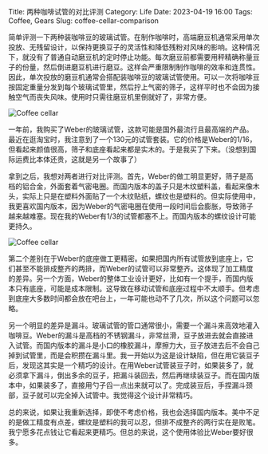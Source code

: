 Title: 两种咖啡试管的对比评测
Category: Life
Date: 2023-04-19 16:00
Tags: Coffee, Gears
Slug: coffee-cellar-comparison

简单评测一下两种装咖啡豆的玻璃试管。在制作咖啡时，高端磨豆机通常采用单次投放、无残留设计，以保持更换豆子的灵活性和降低残粉对风味的影响。这种情况下，就没有了普通自动磨豆机的定时停止功能。每次磨豆前都需要用秤精确称量豆子的份量，然后倒进磨豆机进行磨豆。这样会严重限制制作咖啡的效率和连贯性。因此，单次投放的磨豆机通常会搭配装咖啡豆的玻璃试管使用。可以一次将咖啡豆按固定重量分发到每个玻璃试管里，然后拧上气密的筛子，这样平时也不会因为接触空气而丧失风味。使用时只需往磨豆机里倒就好了，非常方便。

![Coffee cellar](/images/coffee-cellar-2.jpg)

一年前，我购买了Weber的玻璃试管，这款可能是国外最流行且最高端的产品。最近在逛淘宝时，我注意到了一个130元的试管套装。它的价格是Weber的1/16，但看起来颜值很高，筛子和底座看起来都是实木的。于是我买了下来。（没想到国际运费比本体还贵，这就是另一个故事了）

拿到之后，我想对两者进行对比评测。首先，Weber的做工明显更好，筛子是高档的铝合金，外面套着气密电圈。而国内版本的盖子只是木纹塑料盖，看起来像木头，实际上只是在塑料外面贴了一个木纹贴纸，螺纹也是塑料的。但实际使用中，我更喜欢国内版本，因为Weber的气密电圈在使用一段时间后会膨胀，导致筛子越来越难塞。现在我的Weber有1/3的试管都塞不上。而国内版本的螺纹设计可能更持久。

![Coffee cellar](/images/coffee-cellar-1.jpg)

第二个差别在于Weber的底座做工更精密。如果把国内所有试管放到底座上，它们甚至不能排成整齐的两排，而Weber的试管可以非常整齐。这体现了加工精度的差异。另一个方面，Weber的整体工业设计更好，比如有一个提手，而国内版本只有底座，可能是成本限制。这导致在移动试管和底座过程中不太顺手。但考虑到底座大多数时间都会放在吧台上，一年可能也动不了几次，所以这个问题可以忽略。

另一个明显的差异是漏斗。玻璃试管的管口通常很小，需要一个漏斗来高效地灌入咖啡豆。Weber的漏斗是高档的不锈钢漏斗，非常丝滑，豆子放进去就会直接进入试管。而国内版本的漏斗是小口的橡胶漏斗，摩擦力大，豆子放进去后不会自己掉到试管里，而是会积攒在漏斗里。我一开始以为这是设计缺陷，但在用它装豆子后，发现这其实是一个精巧的设计。在用Weber试管装豆子时，如果装多了，就必须拿下漏斗，倒出多余的豆子，把漏斗装回去，然后再继续装豆子。而在国内版本中，如果装多了，直接用勺子舀一点出来就可以了。完成装豆后，手捏漏斗颈部，豆子就可以完全掉入试管中。我觉得这个设计非常精巧。

总的来说，如果让我重新选择，即使不考虑价格，我也会选择国内版本。美中不足的是做工精度有点差，螺纹是塑料的我可以忍，但排不成整齐的两行实在是败笔。我宁愿多花点钱让它看起来更精巧。但总的来说，这个使用体验比Weber要好很多。